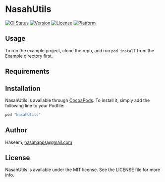 # NasahUtils

[![CI Status](http://img.shields.io/travis/Hakeem/NasahUtils.svg?style=flat)](https://travis-ci.org/Hakeem/NasahUtils)
[![Version](https://img.shields.io/cocoapods/v/NasahUtils.svg?style=flat)](http://cocoapods.org/pods/NasahUtils)
[![License](https://img.shields.io/cocoapods/l/NasahUtils.svg?style=flat)](http://cocoapods.org/pods/NasahUtils)
[![Platform](https://img.shields.io/cocoapods/p/NasahUtils.svg?style=flat)](http://cocoapods.org/pods/NasahUtils)

## Usage

To run the example project, clone the repo, and run `pod install` from the Example directory first.

## Requirements

## Installation

NasahUtils is available through [CocoaPods](http://cocoapods.org). To install
it, simply add the following line to your Podfile:

```ruby
pod "NasahUtils"
```

## Author

Hakeem, nasahapps@gmail.com

## License

NasahUtils is available under the MIT license. See the LICENSE file for more info.
